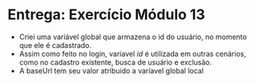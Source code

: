# Entrega: Exercício Módulo 13

- Criei uma variável global que armazena o id do usuário, no momento que ele é cadastrado.
- Assim como feito no login, variavel _id_ é utilizada em outras cenários, como no cadastro existente, busca de usuário e exclusão.
- A baseUrl tem seu valor atribuido a varíavel global local
